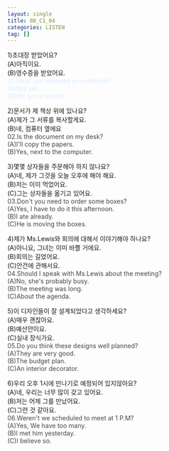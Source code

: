 ```yaml
---
layout: single
title: 08_C1_04
categories: LISTEN
tag: []
--- 
```


1)초대장 받았어요?   
(A)아직이요.   
(B)영수증을 받았어요.   
<span style="color:#DCEBFF">
01.Have you received an invitation?   
(A)Not yet.   
(B)We got a receipt.   
</span>
   
2)문서가 제 책상 위에 있나요?   
(A)제가 그 서류를 복사할게요.   
(B)네, 컴퓨터 옆에요   
<span style="color:#464646">
02.Is the document on my desk?   
(A)I'll copy the papers.   
(B)Yes, next to the computer.   
</span>
   
3)몇몇 상자들을 주문해야 하지 않나요?   
(A)네, 제가 그것을 오늘 오후에 해야 해요.   
(B)저는 이미 먹었어요.   
(C)그는 상자들을 옮기고 있어요.   
<span style="color:#464646">
03.Don't you need to order some boxes?   
(A)Yes, I have to do it this afternoon.   
(B)I ate already.   
(C)He is moving the boxes.   
</span>
   
4)제가 Ms.Lewis와 회의에 대해서 이야기해야 하나요?   
(A)아니요, 그녀는 이미 바쁠 거에요.   
(B)회의는 길었어요.   
(C)안건에 관해서요.   
<span style="color:#464646">
04.Should I speak with Ms.Lewis about the meeting?   
(A)No, she's probably busy.   
(B)The meeting was long.   
(C)About the agenda.   
</span>
   
5)이 디자인들이 잘 설계되었다고 생각하세요?   
(A)매우 괜찮아요.   
(B)예산안이요.   
(C)실내 장식가요.   
<span style="color:#464646">
05.Do you think these designs well planned?   
(A)They are very good.   
(B)The budget plan.   
(C)An interior decorator.   
</span>
   
6)우리 오후 1시에 만나기로 예정되어 있지않아요?   
(A)네, 우리는 너무 많이 갖고 있어요.   
(B)저는 어제 그를 만났어요.   
(C)그런 것 같아요.   
<span style="color:#464646">
06.Weren't we scheduled to meet at 1 P.M?   
(A)Yes, We have too many.   
(B)I met him yesterday.   
(C)I believe so.   
</span>
